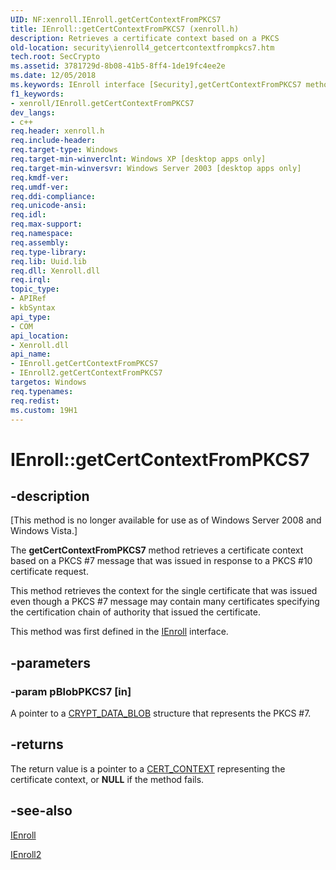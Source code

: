 ```yaml
---
UID: NF:xenroll.IEnroll.getCertContextFromPKCS7
title: IEnroll::getCertContextFromPKCS7 (xenroll.h)
description: Retrieves a certificate context based on a PKCS
old-location: security\ienroll4_getcertcontextfrompkcs7.htm
tech.root: SecCrypto
ms.assetid: 3781729d-8b08-41b5-8ff4-1de19fc4ee2e
ms.date: 12/05/2018
ms.keywords: IEnroll interface [Security],getCertContextFromPKCS7 method, IEnroll.getCertContextFromPKCS7, IEnroll2 interface [Security],getCertContextFromPKCS7 method, IEnroll2::getCertContextFromPKCS7, IEnroll::getCertContextFromPKCS7, getCertContextFromPKCS7, getCertContextFromPKCS7 method [Security], getCertContextFromPKCS7 method [Security],IEnroll interface, getCertContextFromPKCS7 method [Security],IEnroll2 interface, security.ienroll4_getcertcontextfrompkcs7, xenroll/IEnroll2::getCertContextFromPKCS7, xenroll/IEnroll::getCertContextFromPKCS7
f1_keywords:
- xenroll/IEnroll.getCertContextFromPKCS7
dev_langs:
- c++
req.header: xenroll.h
req.include-header: 
req.target-type: Windows
req.target-min-winverclnt: Windows XP [desktop apps only]
req.target-min-winversvr: Windows Server 2003 [desktop apps only]
req.kmdf-ver: 
req.umdf-ver: 
req.ddi-compliance: 
req.unicode-ansi: 
req.idl: 
req.max-support: 
req.namespace: 
req.assembly: 
req.type-library: 
req.lib: Uuid.lib
req.dll: Xenroll.dll
req.irql: 
topic_type:
- APIRef
- kbSyntax
api_type:
- COM
api_location:
- Xenroll.dll
api_name:
- IEnroll.getCertContextFromPKCS7
- IEnroll2.getCertContextFromPKCS7
targetos: Windows
req.typenames: 
req.redist: 
ms.custom: 19H1
---
```


# IEnroll::getCertContextFromPKCS7


## -description


<p class="CCE_Message">[This method is no longer available for use as of Windows Server 2008 and Windows Vista.]

The <b>getCertContextFromPKCS7</b> method retrieves a  certificate context based on a  PKCS #7 message that was  issued in response to a PKCS #10 certificate request.

This method retrieves the context for the single certificate that was issued even though a PKCS #7 message may contain many certificates specifying the certification chain of authority that issued the certificate.

This method was first defined in the <a href="https://docs.microsoft.com/windows/desktop/api/xenroll/nn-xenroll-ienroll">IEnroll</a> interface.


## -parameters




### -param pBlobPKCS7 [in]

A pointer to a <a href="https://docs.microsoft.com/previous-versions/windows/desktop/legacy/aa381414(v=vs.85)">CRYPT_DATA_BLOB</a> structure that represents the PKCS #7.


## -returns



The return value is a pointer to a <a href="https://docs.microsoft.com/windows/desktop/api/wincrypt/ns-wincrypt-cert_context">CERT_CONTEXT</a> representing the certificate context, or <b>NULL</b> if the method fails.




## -see-also




<a href="https://docs.microsoft.com/windows/desktop/api/xenroll/nn-xenroll-ienroll">IEnroll</a>



<a href="https://docs.microsoft.com/windows/desktop/api/xenroll/nn-xenroll-ienroll4">IEnroll2</a>
 

 

